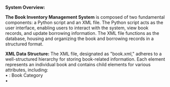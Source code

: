 **System Overview:**

**The Book Inventory Management System** is composed of two fundamental components: a Python script and an XML file. The Python script acts as the user interface, enabling users to interact with the system, view book records, and update borrowing information. The XML file functions as the database, housing and organizing the book and borrowing records in a structured format.

**XML Data Structure:**
The XML file, designated as "book.xml," adheres to a well-structured hierarchy for storing book-related information. Each <book> element represents an individual book and contains child elements for various attributes, including:        
    • <category>: Book Category        
    • <title>: Book Title        
    • <author>: Book Author(s)        
    • <year>: Publication Year        
    • <price>: Book Price        
    • <borrower>: Borrower's Name        
    • <issuedDate>: Issued Date        
    • <returnDate>: Return Date        
    
This structured approach facilitates efficient data organization and retrieval, ensuring that both book and borrowing records are well-maintained.
System Features:    

 **1. Listing Books:**
        ◦ The system allows users to list all available books.
        ◦ The Python script parses the "book.xml" file using the ElementTree library and displays book details in a tabular format. 

 **2. Updating Book Information:**
        ◦ Users can update book data, including title, author(s), category, publication year, and price.
        ◦ The Python script facilitates the modification of book information, and changes are instantly reflected in the XML file to maintain data accuracy.            

 **3. Borrowing and Returning Books:**
       ◦ The system incorporates the ability to borrow and return books.
        ◦ Users are prompted to specify the borrower's name, issued date, and return date for each book.
        ◦ Borrower information and dates are stored in the XML file, allowing for efficient book tracking and management.        
   **4. Data Persistence:**
       ◦ Book data and borrowing records are persistently stored in the "book.xml" file.
        ◦ All changes made to the book inventory, such as updates and borrowing actions, are saved in the XML file, ensuring data durability.        
        
**Usage:**
The Book Inventory Management System streamlines the organization and management of a library's book collection, with a particular emphasis on tracking borrowing records. It empowers users to effectively view, update, borrow, and return books while preserving the integrity of book and borrowing data through XML-based storage. The system provides a user-friendly and structured approach to book management, making it an invaluable tool for library administrators and users alike.        

**Conclusion:**
The Book Inventory Management System with borrowing records introduces an efficient and structured approach to library book management. By leveraging Python and XML, the system ensures the seamless organization and retrieval of both book and borrowing data. It not only simplifies library operations but also enhances user experiences by providing real-time book availability and borrowing information. This system can serve as a valuable asset for libraries and institutions aiming to improve their book management and user services.

